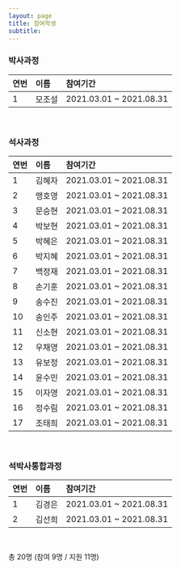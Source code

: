 ```yaml
---
layout: page
title: 참여학생
subtitle:
---
```


### 박사과정
| 연번 | 이름 | 참여기간 |
| :------ |:--- | :--- |
| 1 | 모조설 | 2021.03.01 ~ 2021.08.31 |
<br>

### 석사과정
| 연번 | 이름 | 참여기간 |
| :------ |:--- | :--- |
| 1 | 김혜자 | 2021.03.01 ~ 2021.08.31 |
| 2 | 맹호영 | 2021.03.01 ~ 2021.08.31 |
| 3 | 문승현 | 2021.03.01 ~ 2021.08.31 |
| 4 | 박보현 | 2021.03.01 ~ 2021.08.31 |
| 5 | 박혜은 | 2021.03.01 ~ 2021.08.31 |
| 6 | 박지혜 | 2021.03.01 ~ 2021.08.31 |
| 7 | 백정재 | 2021.03.01 ~ 2021.08.31 |
| 8 | 손기훈 | 2021.03.01 ~ 2021.08.31 |
| 9 | 송수진 | 2021.03.01 ~ 2021.08.31 |
| 10 | 송인주 | 2021.03.01 ~ 2021.08.31 |
| 11 | 신소현 | 2021.03.01 ~ 2021.08.31 |
| 12 | 우채영 | 2021.03.01 ~ 2021.08.31 |
| 13 | 유보정 | 2021.03.01 ~ 2021.08.31 |
| 14 | 윤수민 | 2021.03.01 ~ 2021.08.31 |
| 15 | 이자영 | 2021.03.01 ~ 2021.08.31 |
| 16 | 정수림 | 2021.03.01 ~ 2021.08.31 |
| 17 | 조태희 | 2021.03.01 ~ 2021.08.31 |
<br>

### 석박사통합과정
| 연번 | 이름 | 참여기간 |
| :------ |:--- | :--- |
| 1 | 김경은 | 2021.03.01 ~ 2021.08.31 |
| 2 | 김선희 | 2021.03.01 ~ 2021.08.31 |
<br>

총 20명 (참여 9명 / 지원 11명)<br>
